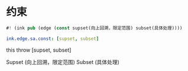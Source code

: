 # 约束

```rs
#! (ink pub (edge (const supset(向上回溯，限定范围) subset(具体处理))))
```

```yaml
ink.edge.sa.const: [supset, subset]
```

this throw [supset, subset]

Supset (向上回溯，限定范围)
Subset (具体处理)